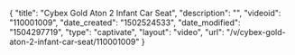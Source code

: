 {
    "title": "Cybex Gold Aton 2 Infant Car Seat",
    "description": "",
    "videoid": "110001009",
    "date_created": "1502524533",
    "date_modified": "1504297719",
    "type": "captivate",
    "layout": "video",
    "url": "\/v\/cybex-gold-aton-2-infant-car-seat\/110001009"
}